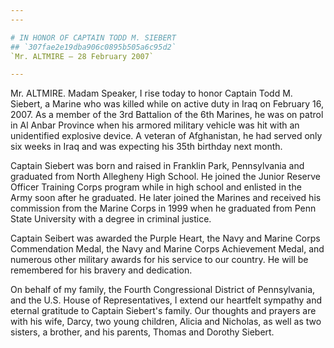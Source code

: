 ```yaml
---
---

# IN HONOR OF CAPTAIN TODD M. SIEBERT
## `307fae2e19dba906c0895b505a6c95d2`
`Mr. ALTMIRE — 28 February 2007`

---
```



Mr. ALTMIRE. Madam Speaker, I rise today to honor Captain Todd M. 
Siebert, a Marine who was killed while on active duty in Iraq on 
February 16, 2007. As a member of the 3rd Battalion of the 6th Marines, 
he was on patrol in Al Anbar Province when his armored military vehicle 
was hit with an unidentified explosive device. A veteran of 
Afghanistan, he had served only six weeks in Iraq and was expecting his 
35th birthday next month.

Captain Siebert was born and raised in Franklin Park, Pennsylvania 
and graduated from North Allegheny High School. He joined the Junior 
Reserve Officer Training Corps program while in high school and 
enlisted in the Army soon after he graduated. He later joined the 
Marines and received his commission from the Marine Corps in 1999 when 
he graduated from Penn State University with a degree in criminal 
justice.

Captain Seibert was awarded the Purple Heart, the Navy and Marine 
Corps Commendation Medal, the Navy and Marine Corps Achievement Medal, 
and numerous other military awards for his service to our country. He 
will be remembered for his bravery and dedication.

On behalf of my family, the Fourth Congressional District of 
Pennsylvania, and the U.S. House of Representatives, I extend our 
heartfelt sympathy and eternal gratitude to Captain Siebert's family. 
Our thoughts and prayers are with his wife, Darcy, two young children, 
Alicia and Nicholas, as well as two sisters, a brother, and his 
parents, Thomas and Dorothy Siebert.
